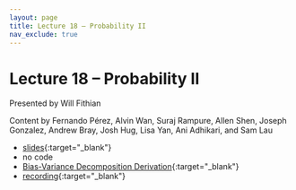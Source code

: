 ```yaml
---
layout: page
title: Lecture 18 – Probability II
nav_exclude: true
---
```


# Lecture 18 – Probability II

Presented by Will Fithian

Content by Fernando Pérez, Alvin Wan, Suraj Rampure, Allen Shen, Joseph Gonzalez, Andrew Bray, Josh Hug, Lisa Yan, Ani Adhikari, and Sam Lau

- [slides](https://docs.google.com/presentation/d/1DrBevgrfAV54W4NPuxQPTNuLB1GNnPk7Q-iLbV_c78Y/edit?usp=sharing){:target="_blank"}
- no code
- [Bias-Variance Decomposition Derivation](https://ds100.org/sp22/resources/assets/lectures/lec17/Derivation.html){:target="_blank"}
- [recording](https://bcourses.berkeley.edu/courses/1518286/external_tools/78985){:target="_blank"}